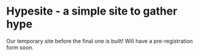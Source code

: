 # Hypesite - a simple site to gather hype

Our temporary site before the final one is built!
Will have a pre-registration form soon.